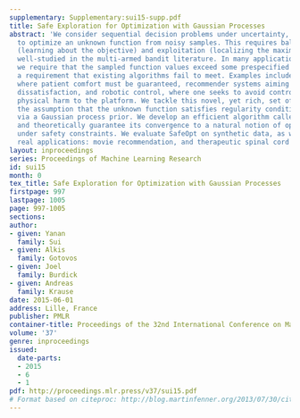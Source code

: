 ```yaml
---
supplementary: Supplementary:sui15-supp.pdf
title: Safe Exploration for Optimization with Gaussian Processes
abstract: 'We consider sequential decision problems under uncertainty, where we seek
  to optimize an unknown function from noisy samples. This requires balancing exploration
  (learning about the objective) and exploitation (localizing the maximum), a problem
  well-studied in the multi-armed bandit literature. In many applications, however,
  we require that the sampled function values exceed some prespecified "safety" threshold,
  a requirement that existing algorithms fail to meet. Examples include medical applications
  where patient comfort must be guaranteed, recommender systems aiming to avoid user
  dissatisfaction, and robotic control, where one seeks to avoid controls causing
  physical harm to the platform. We tackle this novel, yet rich, set of problems under
  the assumption that the unknown function satisfies regularity conditions expressed
  via a Gaussian process prior. We develop an efficient algorithm called SafeOpt,
  and theoretically guarantee its convergence to a natural notion of optimum reachable
  under safety constraints. We evaluate SafeOpt on synthetic data, as well as two
  real applications: movie recommendation, and therapeutic spinal cord stimulation.'
layout: inproceedings
series: Proceedings of Machine Learning Research
id: sui15
month: 0
tex_title: Safe Exploration for Optimization with Gaussian Processes
firstpage: 997
lastpage: 1005
page: 997-1005
sections: 
author:
- given: Yanan
  family: Sui
- given: Alkis
  family: Gotovos
- given: Joel
  family: Burdick
- given: Andreas
  family: Krause
date: 2015-06-01
address: Lille, France
publisher: PMLR
container-title: Proceedings of the 32nd International Conference on Machine Learning
volume: '37'
genre: inproceedings
issued:
  date-parts:
  - 2015
  - 6
  - 1
pdf: http://proceedings.mlr.press/v37/sui15.pdf
# Format based on citeproc: http://blog.martinfenner.org/2013/07/30/citeproc-yaml-for-bibliographies/
---
```

